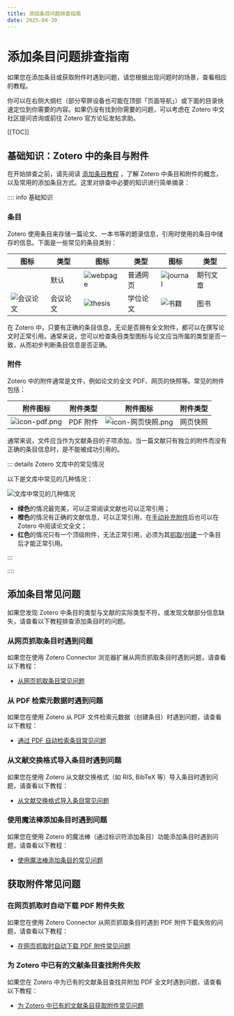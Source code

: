 ```yaml
---
title: 添加条目问题排查指南
date: 2025-04-30
---
```


# 添加条目问题排查指南

如果您在添加条目或获取附件时遇到问题，请您根据出现问题时的场景，查看相应的教程。

你可以在右侧大纲栏（部分窄屏设备也可能在顶部「页面导航」）或下面的目录快速定位到你需要的内容。如果仍没有找到你需要的问题，可以考虑在 Zotero 中文社区提问咨询或前往 Zotero 官方论坛发帖求助。

[[TOC]]

## 基础知识：Zotero 中的条目与附件

在开始排查之前，请先阅读 [添加条目教程](../../add-items.md) ，了解 Zotero 中条目和附件的概念，以及常用的添加条目方式。这里对排查中必要的知识进行简单摘录：

:::: info 基础知识

### 条目

Zotero 使用条目来存储一篇论文、一本书等的题录信息，引用时使用的条目中储存的信息。下面是一些常见的条目类别：

| 图标                                                              | 类型     | 图标                                                    | 类型     | 图标                                                            | 类型     |
| ----------------------------------------------------------------- | -------- | ------------------------------------------------------- | -------- | --------------------------------------------------------------- | -------- |
|                                                                   | 默认     | ![webpage](../../../assets/icons/item-type/webpage.svg) | 普通网页 | ![journal](../../../assets/icons/item-type/journal-article.svg) | 期刊文章 |
| ![会议论文](../../../assets/icons/item-type/conference-paper.svg) | 会议论文 | ![thesis](../../../assets/icons/item-type/thesis.svg)   | 学位论文 | ![书籍](../../../assets/icons/item-type/book.svg)               | 图书     |

在 Zotero 中，只要有正确的条目信息，无论是否拥有全文附件，都可以在撰写论文时正常引用。通常来说，您可以检查条目类型图标与论文应当所属的类型是否一致，从而初步判断条目信息是否正确。

### 附件

Zotero 中的附件通常是文件，例如论文的全文 PDF、网页的快照等。常见的附件包括：

| 附件图标                                                            | 附件类型 | 附件图标                                                                      | 附件类型 |
| ------------------------------------------------------------------- | -------- | ----------------------------------------------------------------------------- | -------- |
| ![icon-pdf.png](../../../assets/icons/item-type/attachment-pdf.svg) | PDF 附件 | ![icon-网页快照.png](../../../assets/icons/item-type/attachment-snapshot.svg) | 网页快照 |

通常来说，文件应当作为文献条目的子项添加。当一篇文献只有独立的附件而没有正确的条目信息时，是不能被成功引用的。

::: details Zotero 文库中的常见情况

以下是文库中常见的几种情况：

![文库中常见的几种情况](../../../assets/images/item-in-zotero.png)

- **绿色**的情况最完美，可以正常阅读文献也可以正常引用；
- **橙色**的情况有正确的文献信息，可以正常引用，在[手动补充附件](../../add-attachments.md#为条目添加附件)后也可以在 Zotero 中阅读论文全文；
- **红色**的情况只有一个顶级附件，无法正常引用，必须为其[抓取](../../add-items.md#通过附件添加条目-推荐)/[创建](../../add-items.md#手动创建条目-万能方法)一个条目后才能正常引用。

:::

::::

## 添加条目常见问题

如果您发现 Zotero 中条目的类型与文献的实际类型不符，或发现文献部分信息缺失，请查看以下教程排查添加条目时的问题。

### 从网页抓取条目时遇到问题

如果您在使用 Zotero Connector 浏览器扩展从网页抓取条目时遇到问题，请查看以下教程：

- [从网页抓取条目常见问题](./troubleshooting-browser.md)

### 从 PDF 检索元数据时遇到问题

如果您在使用 Zotero 从 PDF 文件检索元数据（创建条目）时遇到问题，请查看以下教程：

- [通过 PDF 自动检索条目常见问题](./troubleshooting-pdf.md)

### 从文献交换格式导入条目时遇到问题

如果您在使用 Zotero 从文献交换格式（如 RIS, BibTeX 等）导入条目时遇到问题，请查看以下教程：

- [从文献交换格式导入条目常见问题](./troubleshooting-import.md)

### 使用魔法棒添加条目时遇到问题

如果您在使用 Zotero 的魔法棒（通过标识符添加条目）功能添加条目时遇到问题，请查看以下教程：

- [使用魔法棒添加条目的常见问题](./troubleshooting-magic.md)

## 获取附件常见问题

### 在网页抓取时自动下载 PDF 附件失败

如果您在使用 Zotero Connector 从网页抓取条目时遇到 PDF 附件下载失败的问题，请查看以下教程：

- [在网页抓取时自动下载 PDF 附件常见问题](./troubleshooting-browser-attachment.md)

### 为 Zotero 中已有的文献条目查找附件失败

如果您在 Zotero 中为已有的文献条目查找并附加 PDF 全文时遇到问题，请查看以下教程：

- [为 Zotero 中已有的文献条目获取附件常见问题](./troubleshooting-zotero-get-attachment.md)
